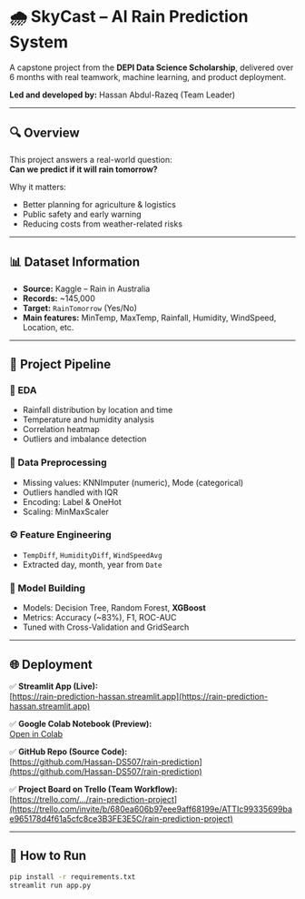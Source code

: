 # 🌧️ SkyCast – AI Rain Prediction System

A capstone project from the **DEPI Data Science Scholarship**, delivered over 6 months with real teamwork, machine learning, and product deployment.

**Led and developed by:** Hassan Abdul-Razeq (Team Leader)

---

## 🔍 Overview

This project answers a real-world question:  
**Can we predict if it will rain tomorrow?**

Why it matters:
- Better planning for agriculture & logistics
- Public safety and early warning
- Reducing costs from weather-related risks

---

## 📊 Dataset Information

- **Source:** Kaggle – Rain in Australia  
- **Records:** ~145,000  
- **Target:** `RainTomorrow` (Yes/No)  
- **Main features:** MinTemp, MaxTemp, Rainfall, Humidity, WindSpeed, Location, etc.

---

## 🔧 Project Pipeline

### 🧪 EDA
- Rainfall distribution by location and time
- Temperature and humidity analysis
- Correlation heatmap
- Outliers and imbalance detection

### 🧹 Data Preprocessing
- Missing values: KNNImputer (numeric), Mode (categorical)
- Outliers handled with IQR
- Encoding: Label & OneHot
- Scaling: MinMaxScaler

### ⚙️ Feature Engineering
- `TempDiff`, `HumidityDiff`, `WindSpeedAvg`
- Extracted day, month, year from `Date`

### 🤖 Model Building
- Models: Decision Tree, Random Forest, **XGBoost**
- Metrics: Accuracy (~83%), F1, ROC-AUC
- Tuned with Cross-Validation and GridSearch

---

## 🌐 Deployment

✅ **Streamlit App (Live):**  
[https://rain-prediction-hassan.streamlit.app](https://rain-prediction-hassan.streamlit.app)

✅ **Google Colab Notebook (Preview):**  
[Open in Colab](https://colab.research.google.com/drive/1IOTvmV9shwADEn4MpHCY1JALo_yadPo7?usp=sharing)

✅ **GitHub Repo (Source Code):**  
[https://github.com/Hassan-DS507/rain-prediction](https://github.com/Hassan-DS507/rain-prediction)

✅ **Project Board on Trello (Team Workflow):**  
[https://trello.com/.../rain-prediction-project](https://trello.com/invite/b/680ea606b97eee9aff68199e/ATTIc99335699bae965178d4f61a5cfc8ce3B3FE3E5C/rain-prediction-project)

---

## 🚀 How to Run

```bash
pip install -r requirements.txt
streamlit run app.py
